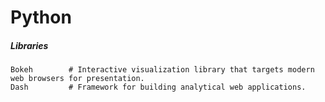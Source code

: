 # Python

##### Libraries

```
Bokeh        # Interactive visualization library that targets modern web browsers for presentation.
Dash         # Framework for building analytical web applications.
```



